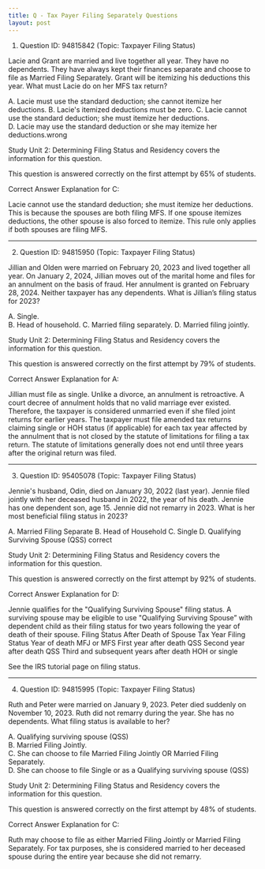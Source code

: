```yaml
---
title: Q - Tax Payer Filing Separately Questions
layout: post
---
```



1. Question ID: 94815842 (Topic: Taxpayer Filing Status)

Lacie and Grant are married and live together all year. They have no dependents. They have always kept their finances separate and choose to file as Married Filing Separately. Grant will be itemizing his deductions this year. What must Lacie do on her MFS tax return?

A. Lacie must use the standard deduction; she cannot itemize her deductions.
B. Lacie's itemized deductions must be zero.
C. Lacie cannot use the standard deduction; she must itemize her deductions.  
D. Lacie may use the standard deduction or she may itemize her deductions.wrong

Study Unit 2: Determining Filing Status and Residency covers the information for this question.

This question is answered correctly on the first attempt by 65% of students.

Correct Answer Explanation for C:

Lacie cannot use the standard deduction; she must itemize her deductions. This is because the spouses are both filing MFS. If one spouse itemizes deductions, the other spouse is also forced to itemize. This rule only applies if both spouses are filing MFS.

<hr class="red">

2. Question ID: 94815950 (Topic: Taxpayer Filing Status)

Jillian and Olden were married on February 20, 2023 and lived together all year. On January 2, 2024, Jillian moves out of the marital home and files for an annulment on the basis of fraud. Her annulment is granted on February 28, 2024. Neither taxpayer has any dependents. What is Jillian’s filing status for 2023?

A. Single.  
B. Head of household.
C. Married filing separately.
D. Married filing jointly.

Study Unit 2: Determining Filing Status and Residency covers the information for this question.

This question is answered correctly on the first attempt by 79% of students.

Correct Answer Explanation for A:

Jillian must file as single. Unlike a divorce, an annulment is retroactive. A court decree of annulment holds that no valid marriage ever existed. Therefore, the taxpayer is considered unmarried even if she filed joint returns for earlier years. The taxpayer must file amended tax returns claiming single or HOH status (if applicable) for each tax year affected by the annulment that is not closed by the statute of limitations for filing a tax return. The statute of limitations generally does not end until three years after the original return was filed.

<hr class="red">

3. Question ID: 95405078 (Topic: Taxpayer Filing Status)

Jennie's husband, Odin, died on January 30, 2022 (last year). Jennie filed jointly with her deceased husband in 2022, the year of his death. Jennie has one dependent son, age 15. Jennie did not remarry in 2023. What is her most beneficial filing status in 2023?

A. Married Filing Separate
B. Head of Household
C. Single 
D. Qualifying Surviving Spouse (QSS) correct

Study Unit 2: Determining Filing Status and Residency covers the information for this question.

This question is answered correctly on the first attempt by 92% of students.

Correct Answer Explanation for D:

Jennie qualifies for the "Qualifying Surviving Spouse" filing status. A surviving spouse may be eligible to use "Qualifying Surviving Spouse” with dependent child as their filing status for two years following the year of death of their spouse. 
Filing Status After Death of Spouse
Tax Year 	Filing Status
Year of death 	MFJ or MFS
First year after death 	QSS
Second year after death 	QSS
Third and subsequent years after death 	HOH or single

See the IRS tutorial page on filing status.

<hr class="red">

4. Question ID: 94815995 (Topic: Taxpayer Filing Status)

Ruth and Peter were married on January 9, 2023. Peter died suddenly on November 10, 2023. Ruth did not remarry during the year. She has no dependents. What filing status is available to her?

A. Qualifying surviving spouse (QSS)  
B. Married Filing Jointly.  
C. She can choose to file Married Filing Jointly OR Married Filing Separately.    
D. She can choose to file Single or as a Qualifying surviving spouse (QSS)  

Study Unit 2: Determining Filing Status and Residency covers the information for this question.

This question is answered correctly on the first attempt by 48% of students.

Correct Answer Explanation for C:

Ruth may choose to file as either Married Filing Jointly or Married Filing Separately. For tax purposes, she is considered married to her deceased spouse during the entire year because she did not remarry.
